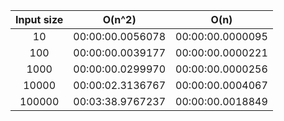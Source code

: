 |  Input size  |   O(n^2)         |   O(n)           |
|:------------:|:----------------:|:----------------:|
|   10         | 00:00:00.0056078 | 00:00:00.0000095 |
|   100        | 00:00:00.0039177 | 00:00:00.0000221 |                 
|   1000       | 00:00:00.0299970 | 00:00:00.0000256 |
|   10000      | 00:00:02.3136767 | 00:00:00.0004067 |
|   100000     | 00:03:38.9767237 | 00:00:00.0018849 | 
 